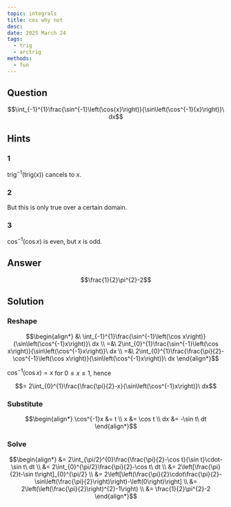 ```yaml
---
topic: integrals
title: cos why not
desc: 
date: 2025 March 24
tags:
  - trig
  - arctrig
methods:
  - fun
---
```



## Question
```math
\int_{-1}^{1}\frac{\sin^{-1}\left(\cos{x}\right)}{\sin\left(\cos^{-1}{x}\right)}\ dx
```


## Hints

### 1
$\text{trig}^{-1}(\text{trig}(x))$ cancels to $x$.

### 2
But this is only true over a certain domain.

### 3
$\cos^{-1}\left( \cos{x} \right)$ is even, but $x$ is odd.


## Answer
```math
\frac{1}{2}\pi^{2}-2
```


## Solution

### Reshape
```math
\begin{align*}
  &\ \int_{-1}^{1}\frac{\sin^{-1}\left(\cos x\right)}{\sin\left(\cos^{-1}x\right)}\ dx
  \\ =&\ 2\int_{0}^{1}\frac{\sin^{-1}\left(\cos x\right)}{\sin\left(\cos^{-1}x\right)}\ dx
  \\ =&\ 2\int_{0}^{1}\frac{\frac{\pi}{2}-\cos^{-1}\left(\cos x\right)}{\sin\left(\cos^{-1}x\right)}\ dx
\end{align*}
```

$\cos^{-1}(\cos{x}) = x$ for $0 \leq x \leq 1$, hence

```math
= 2\int_{0}^{1}\frac{\frac{\pi}{2}-x}{\sin\left(\cos^{-1}x\right)}\ dx
```

### Substitute
```math
\begin{align*}
  \cos^{-1}x &= t
  \\ x &= \cos t
  \\ dx &= -\sin t\ dt
\end{align*}
```

### Solve
```math
\begin{align*}
  &= 2\int_{\pi/2}^{0}\frac{\frac{\pi}{2}-\cos t}{\sin t}\cdot-\sin t\ dt
  \\ &= 2\int_{0}^{\pi/2}\frac{\pi}{2}-\cos t\ dt
  \\ &= 2\left[\frac{\pi}{2}t-\sin t\right]_{0}^{\pi/2}
  \\ &= 2\left[\left(\frac{\pi}{2}\cdot\frac{\pi}{2}-\sin\left(\frac{\pi}{2}\right)\right)-\left(0\right)\right]
  \\ &= 2\left(\left(\frac{\pi}{2}\right)^{2}-1\right)
  \\ &= \frac{1}{2}\pi^{2}-2
\end{align*}
```
